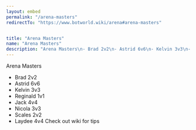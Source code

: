```yaml
---
layout: embed
permalink: "/arena-masters"
redirectTo: "https://www.botworld.wiki/arena#arena-masters"


title: "Arena Masters"
name: "Arena Masters"
description: "Arena Masters\n- Brad 2v2\n- Astrid 6v6\n- Kelvin 3v3\n- Reginald 1v1\n- Jack 4v4\n- Nicola 3v3\n- Scales 2v2\n- Laydee 4v4\nCheck out wiki for tip"
---
```

Arena Masters
- Brad 2v2
- Astrid 6v6
- Kelvin 3v3
- Reginald 1v1
- Jack 4v4
- Nicola 3v3
- Scales 2v2
- Laydee 4v4
Check out wiki for tips


